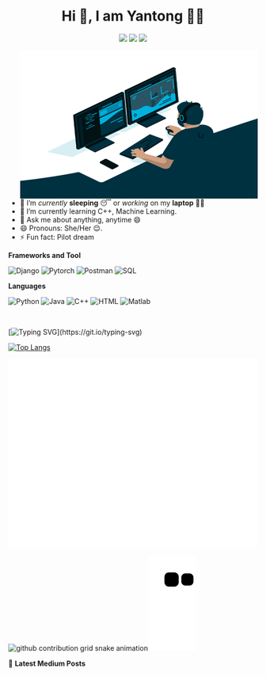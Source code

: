 
<span align="center">
 <h1>Hi 👋, I am Yantong 👨‍💻 </h1>

[![](https://img.icons8.com/material-two-tone/32/000000/instagram-new.png)](https://instagram.com/yan._.tong_)
[![](https://img.icons8.com/material-two-tone/32/000000/linkedin.png)](https://linkedin.com/in/yantong0116)
[![](https://img.icons8.com/ios/32/000000/resume-website.png)](https://yantong0116.github.io)


</span>

<img src="./code.gif" align="right" alt="Coder GIF" width="480" height="300">

<div>

- 🔭 I’m *currently* **sleeping** 😴 or *working* on my **laptop** 👨‍💻
- 🌱 I’m currently learning C++, Machine Learning.
- 💬 Ask me about anything, anytime 😄
- 😄 Pronouns: She/Her 😌.
- ⚡ Fun fact: Pilot dream

</div>


**Frameworks and Tool**

![Django](https://img.shields.io/badge/-Django-black?style=for-the-badge&logo=django)
![Pytorch](https://img.shields.io/badge/-Pytorch-black?style=for-the-badge&logo=pytorch)
![Postman](https://img.shields.io/badge/-Postman-black?style=for-the-badge&logo=postman)
![SQL](https://img.shields.io/badge/-SQLite-black?style=for-the-badge&logo=SQLite)

**Languages**

![Python](https://img.shields.io/badge/-Python-black?style=for-the-badge&logo=Python)
![Java](https://img.shields.io/badge/-java-black?style=for-the-badge&logo=java)
![C++](https://img.shields.io/badge/-Cpp-black?style=for-the-badge&logo=c)
![HTML](https://img.shields.io/badge/-HTML-black?style=for-the-badge&logo=html5)
![Matlab](https://img.shields.io/badge/-Matlab-black?style=for-the-badge&logo=matlab)


<br />


[![Typing SVG](https://readme-typing-svg.demolab.com?font=Fira+Code&weight=435&pause=1000&color=6C9FD9&center=true&vCenter=true&width=435&lines=A+Software+developer+from+Taiwan.)](https://git.io/typing-svg)

[![Top Langs](https://github-readme-stats.vercel.app/api/top-langs/?username=yantong0116&layout=compact)](https://github.com/yantong0116/yantong0116)


<!--div align="center">
  <div style="display: flex; align-items: flex-start;">
    <img src="https://techstack-generator.vercel.app/js-icon.svg" alt="icon" width="65" height="65" />
    <img src="https://techstack-generator.vercel.app/cpp-icon.svg" alt="icon" width="65" height="65" />
    <img src="https://techstack-generator.vercel.app/react-icon.svg" alt="icon" width="65" height="65" />
    <img src="https://techstack-generator.vercel.app/python-icon.svg" alt="icon" width="65" height="65" />
    <img src="https://techstack-generator.vercel.app/django-icon.svg" alt="icon" width="65" height="65" />
    <img src="https://techstack-generator.vercel.app/restapi-icon.svg" alt="icon" width="65" height="65" />
    <img src="https://techstack-generator.vercel.app/github-icon.svg" alt="icon" width="65" height="65" />
    <img src="https://techstack-generator.vercel.app/mysql-icon.svg" alt="icon" width="65" height="65" />
    <img src="https://techstack-generator.vercel.app/java-icon.svg" alt="icon" width="65" height="65" />
  </div>
</div-->

<img src="https://github.com/yantong0116/yantong0116/blob/main/metrics.plugin.skyline.svg" alt=""></img>

<!--
<img src="https://github.com/yantong0116/yantong0116/blob/main/metrics.plugin.skyline.city.svg" alt=""></img>
!-->


![github contribution grid snake animation](https://raw.githubusercontent.com/yantong0116/yantong0116/output/github-contribution-grid-snake-dark.svg#gh-dark-mode-only)![github contribution grid snake animation](https://raw.githubusercontent.com/yantong0116/yantong0116/output/github-contribution-grid-snake.svg#gh-light-mode-only)




📝 **Latest Medium Posts**

<!-- BLOG-POST-LIST:START -->

<!-- BLOG-POST-LIST:END -->

<!--

<h3 align="left">Connect with me:</h3>
<p align="left">
<a href="https://linkedin.com/in/yantong0116" target="blank"><img align="center" src="https://raw.githubusercontent.com/rahuldkjain/github-profile-readme-generator/master/src/images/icons/Social/linked-in-alt.svg" alt="yantong0116" height="30" width="40" /></a>
<a href="https://instagram.com/yan._.tong_" target="blank"><img align="center" src="https://raw.githubusercontent.com/rahuldkjain/github-profile-readme-generator/master/src/images/icons/Social/instagram.svg" alt="yan._.tong_" height="30" width="40" /></a>
<a href="https://medium.com/yantong0116" target="blank"><img align="center" src="https://raw.githubusercontent.com/rahuldkjain/github-profile-readme-generator/master/src/images/icons/Social/medium.svg" alt="yantong0116" height="30" width="40" /></a>
<a href="https://www.leetcode.com/yantong0116" target="blank"><img align="center" src="https://raw.githubusercontent.com/rahuldkjain/github-profile-readme-generator/master/src/images/icons/Social/leet-code.svg" alt="yantong0116" height="30" width="40" /></a>
</p>

-->
